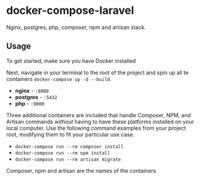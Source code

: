 # docker-compose-laravel
Nginx, postgres, php, composer, npm and artisan stack.

## Usage

To get started, make sure you have Docker installed

Next, navigate in your terminal to the root of the project and spin up all te containers
`docker-compose up -d --build`.

- **nginx** - `:8080`
- **postgres** - `:5432`
- **php** - `:9000`

Three additional containers are included that handle Composer, NPM, and Artisan commands *without* having to have these platforms installed on your local computer. Use the following command examples from your project root, modifying them to fit your particular use case.

- `docker-compose run --rm composer install`
- `docker-compose run --rm npm install`
- `docker-compose run --rm artisan migrate` 

Composer, npm and artisan are the names of the containers